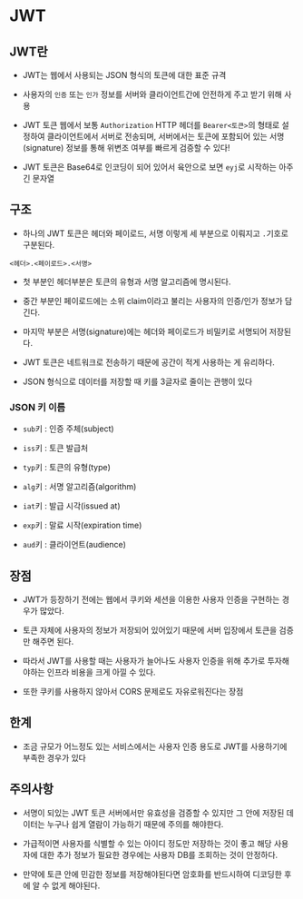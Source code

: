 # JWT
## JWT란

* JWT는 웹에서 사용되는 JSON 형식의 토큰에 대한 표준 규격

* 사용자의 `인증` 또는 `인가` 정보를 서버와 클라이언트간에 안전하게 주고 받기 위해 사용

* JWT 토큰 웹에서 보통 `Authorization` HTTP 헤더를 `Bearer<토큰>`의 형태로 설정하여 클라이언트에서 서버로 전송되며, 서버에서는 토큰에 포함되어 있는 서명(signature) 정보를 통해 위변조 여부를 빠르게 검증할 수 있다!

* JWT 토큰은 Base64로 인코딩이 되어 있어서 육안으로 보면 `eyj`로 시작하는 아주 긴 문자열

## 구조

* 하나의 JWT 토큰은 헤더와 페이로드, 서명 이렇게 세 부분으로 이뤄지고 `.`기호로 구분된다.

```
<헤더>.<페이로드>.<서명>
```

* 첫 부분인 헤더부분은 토큰의 유형과 서명 알고리즘에 명시된다.

* 중간 부분인 페이로드에는 소위 claim이라고 불리는 사용자의 인증/인가 정보가 담긴다.

* 마지막 부분은 서명(signature)에는 헤더와 페이로드가 비밀키로 서명되어 저장된다.

* JWT 토큰은 네트워크로 전송하기 때문에 공간이 적게 사용하는 게 유리하다.

* JSON 형식으로 데이터를 저장할 때 키를 3글자로 줄이는 관행이 있다

### JSON 키 이름

* `sub`키 : 인증 주체(subject)

* `iss`키 : 토큰 발급처

* `typ`키 : 토큰의 유형(type)

* `alg`키 : 서명 알고리즘(algorithm)

* `iat`키 : 발급 시각(issued at)

* `exp`키 : 말료 시작(expiration time)

* `aud`키 : 클라이언트(audience)

## 장점

* JWT가 등장하기 전에는 웹에서 쿠키와 세션을 이용한 사용자 인증을 구현하는 경우가 많았다.

* 토큰 자체에 사용자의 정보가 저장되어 있어있기 때문에 서버 입장에서 토큰을 검증만 해주면 된다.

* 따라서 JWT를 사용할 때는 사용자가 늘어나도 사용자 인증을 위해 추가로 투자해야하는 인프라 비용을 크게 아낄 수 있다.

* 또한 쿠키를 사용하지 않아서 CORS 문제로도 자유로워진다는 장점

## 한계

* 조금 규모가 어느정도 있는 서비스에서는 사용자 인증 용도로 JWT를 사용하기에 부족한 경우가 있다

## 주의사항

* 서명이 되있는 JWT 토큰 서버에서만 유효성을 검증할 수 있지만 그 안에 저장된 데이터는 누구나 쉽게 열람이 가능하기 때문에 주의를 해야한다.

* 가급적이면 사용자를 식별할 수 있는 아이디 정도만 저장하는 것이 좋고 해당 사용자에 대한 추가 정보가 필요한 경우에는 사용자 DB를 조회하는 것이 안정하다.

* 만약에 토큰 안에 민감한 정보를 저장해야된다면 암호화를 반드시하여 디코딩한 후에 알 수 없게 해야된다.
